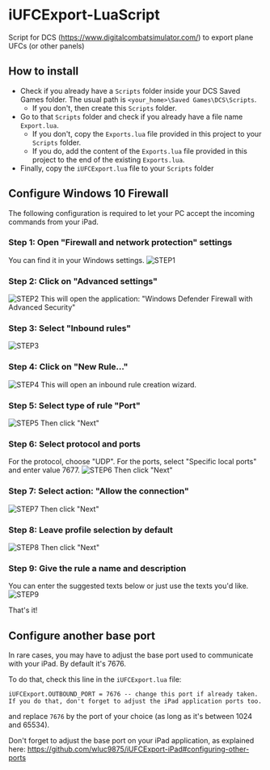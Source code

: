 # iUFCExport-LuaScript
Script for DCS (https://www.digitalcombatsimulator.com/) to export plane UFCs (or other panels)

## How to install
- Check if you already have a `Scripts` folder inside your DCS Saved Games folder. The usual path is `<your_home>\Saved Games\DCS\Scripts`.
  - If you don't, then create this `Scripts` folder.
- Go to that `Scripts` folder and check if you already have a file name `Export.lua`.
  - If you don't, copy the `Exports.lua` file provided in this project to your `Scripts` folder.
  - If you do, add the content of the `Exports.lua` file provided in this project to the end of the existing `Exports.lua`.
- Finally, copy the `iUFCExport.lua` file to your `Scripts` folder

## Configure Windows 10 Firewall
The following configuration is required to let your PC accept the incoming commands from your iPad.

### Step 1: Open "Firewall and network protection" settings
You can find it in your Windows settings.
![STEP1](./doc-resources/step1.PNG)

### Step 2: Click on "Advanced settings"
![STEP2](./doc-resources/step2.PNG)
This will open the application: "Windows Defender Firewall with Advanced Security"

### Step 3: Select "Inbound rules"
![STEP3](./doc-resources/step3.PNG)

### Step 4: Click on "New Rule..."
![STEP4](./doc-resources/step4.PNG)
This will open an inbound rule creation wizard.

### Step 5: Select type of rule "Port"
![STEP5](./doc-resources/step5.PNG)
Then click "Next"

### Step 6: Select protocol and ports
For the protocol, choose "UDP".
For the ports, select "Specific local ports" and enter value 7677.
![STEP6](./doc-resources/step6.PNG)
Then click "Next"

### Step 7: Select action: "Allow the connection"
![STEP7](./doc-resources/step7.PNG)
Then click "Next"

### Step 8: Leave profile selection by default
![STEP8](./doc-resources/step8.PNG)
Then click "Next"

### Step 9: Give the rule a name and description
You can enter the suggested texts below or just use the texts you'd like.
![STEP9](./doc-resources/step9.PNG)

That's it!

## Configure another base port

In rare cases, you may have to adjust the base port used to communicate with your iPad. By default it's 7676.

To do that, check this line in the `iUFCExport.lua` file:

 ```iUFCExport.OUTBOUND_PORT = 7676 -- change this port if already taken. If you do that, don't forget to adjust the iPad application ports too.```

and replace `7676` by the port of your choice (as long as it's between 1024 and 65534).

Don't forget to adjust the base port on your iPad application, as explained here: https://github.com/wluc9875/iUFCExport-iPad#configuring-other-ports